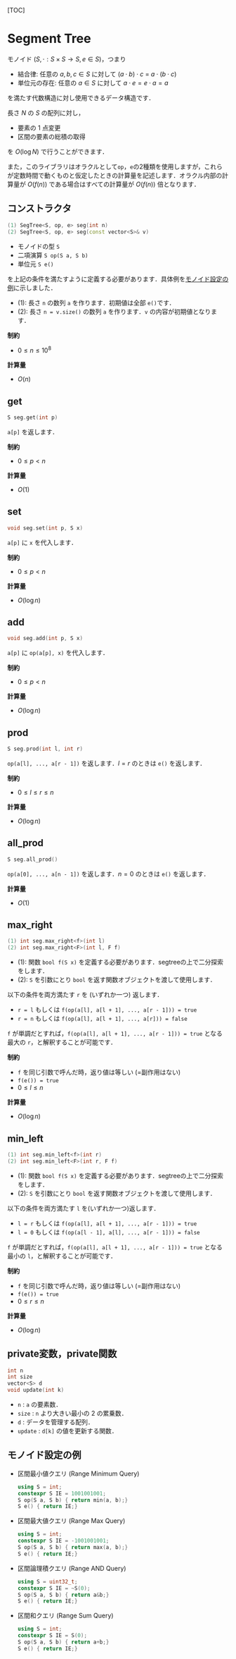 [TOC]

# Segment Tree

モノイド $(S, \cdot: S \times S \to S, e \in S)$，つまり

- 結合律: 任意の $a, b, c \in S$ に対して $(a \cdot b) \cdot c$ = $a \cdot (b \cdot c)$
- 単位元の存在: 任意の $a \in S$ に対して $a \cdot e = e \cdot a = a$

を満たす代数構造に対し使用できるデータ構造です．

長さ $N$ の $S$ の配列に対し，

- 要素の $1$ 点変更
- 区間の要素の総積の取得

を $O(\log N)$ で行うことができます．

また，このライブラリはオラクルとして`op`，`e`の2種類を使用しますが，これらが定数時間で動くものと仮定したときの計算量を記述します．オラクル内部の計算量が $O(f(n))$ である場合はすべての計算量が $O(f(n))$ 倍となります．

## コンストラクタ

```cpp
(1) SegTree<S, op, e> seg(int n)
(2) SegTree<S, op, e> seg(const vector<S>& v)
```

- モノイドの型 `S`
- 二項演算 `S op(S a, S b)`
- 単位元 `S e()`

を上記の条件を満たすように定義する必要があります．具体例を[モノイド設定の例](#モノイド設定の例)に示しました．

- (1): 長さ `n` の数列 `a` を作ります．初期値は全部 `e()`です．
- (2): 長さ `n = v.size()` の数列 `a` を作ります．`v` の内容が初期値となります．

**制約**

- $0 \leq n \leq 10^8$

**計算量**

- $O(n)$

## get

```cpp
S seg.get(int p)
```

`a[p]` を返します．

**制約**

- $0 \leq p < n$

**計算量**

- $O(1)$

## set

```cpp
void seg.set(int p, S x)
```

`a[p]` に `x` を代入します．

**制約**

- $0 \leq p < n$

**計算量**

- $O(\log n)$


## add

```cpp
void seg.add(int p, S x)
```

`a[p]` に `op(a[p], x)` を代入します．

**制約**

- $0 \leq p < n$

**計算量**

- $O(\log n)$

## prod

```cpp
S seg.prod(int l, int r)
```

`op(a[l], ..., a[r - 1])` を返します．$l = r$ のときは `e()` を返します．

**制約**

- $0 \leq l \leq r \leq n$

**計算量**

- $O(\log n)$

## all_prod

```cpp
S seg.all_prod()
```

`op(a[0], ..., a[n - 1])` を返します．$n = 0$ のときは `e()` を返します．

**計算量**

- $O(1)$

## max_right

```cpp
(1) int seg.max_right<f>(int l)
(2) int seg.max_right<F>(int l, F f)
```

- (1): 関数 `bool f(S x)` を定義する必要があります．segtreeの上で二分探索をします．  
- (2): `S` を引数にとり `bool` を返す関数オブジェクトを渡して使用します．  

以下の条件を両方満たす `r` を (いずれか一つ) 返します．

- `r = l` もしくは `f(op(a[l], a[l + 1], ..., a[r - 1])) = true`
- `r = n` もしくは `f(op(a[l], a[l + 1], ..., a[r])) = false`

`f` が単調だとすれば，`f(op(a[l], a[l + 1], ..., a[r - 1])) = true` となる最大の `r`，と解釈することが可能です．

**制約**

- `f` を同じ引数で呼んだ時，返り値は等しい (=副作用はない)
- `f(e()) = true`
- $0 \leq l \leq n$

**計算量**

- $O(\log n)$

## min_left

```cpp
(1) int seg.min_left<f>(int r)
(2) int seg.min_left<F>(int r, F f)
```

- (1): 関数 `bool f(S x)` を定義する必要があります．segtreeの上で二分探索をします．  
- (2): `S` を引数にとり `bool` を返す関数オブジェクトを渡して使用します．  

以下の条件を両方満たす `l` を(いずれか一つ)返します．

- `l = r` もしくは `f(op(a[l], a[l + 1], ..., a[r - 1])) = true`
- `l = 0` もしくは `f(op(a[l - 1], a[l], ..., a[r - 1])) = false`

`f` が単調だとすれば，`f(op(a[l], a[l + 1], ..., a[r - 1])) = true` となる最小の `l`，と解釈することが可能です．

**制約**

- `f` を同じ引数で呼んだ時，返り値は等しい (=副作用はない)
- `f(e()) = true`
- $0 \leq r \leq n$

**計算量**

- $O(\log n)$

## private変数，private関数

```cpp
int n
int size
vector<S> d
void update(int k)
```

- `n` : `a` の要素数．
- `size` : `n` より大きい最小の $2$ の累乗数．
- `d` : データを管理する配列．
- `update` : `d[k]` の値を更新する関数．

## モノイド設定の例

- 区間最小値クエリ (Range Minimum Query)

  ```cpp
  using S = int;
  constexpr S IE = 1001001001;
  S op(S a, S b) { return min(a, b);}
  S e() { return IE;}
  ```

- 区間最大値クエリ (Range Max Query)

  ```cpp
  using S = int;
  constexpr S IE = -1001001001;
  S op(S a, S b) { return max(a, b);}
  S e() { return IE;}
  ```

- 区間論理積クエリ (Range AND Query)

  ```cpp
  using S = uint32_t;
  constexpr S IE = ~S(0);
  S op(S a, S b) { return a&b;}
  S e() { return IE;}
  ```

- 区間和クエリ (Range Sum Query)

  ```cpp
  using S = int;
  constexpr S IE = S(0);
  S op(S a, S b) { return a+b;}
  S e() { return IE;}
  ```

  